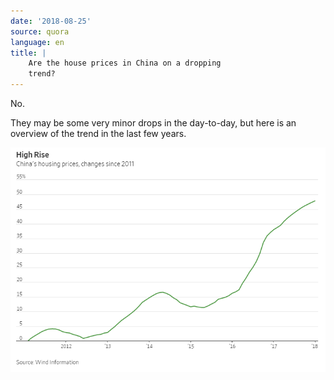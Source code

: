 ```yaml
---
date: '2018-08-25'
source: quora
language: en
title: |
    Are the house prices in China on a dropping
    trend?
---
```


No.

They may be some very minor drops in the day-to-day, but here is an
overview of the trend in the last few years.

![](./img/main-qimg-0d933ff5508b5ab7ccf4f56b118dd37c.png)
